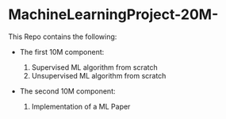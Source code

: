 # MachineLearningProject-20M-
This Repo contains the following:

* The first 10M component:
    1) Supervised ML algorithm from scratch
    2) Unsupervised ML algorithm from scratch

* The second 10M component:
    1) Implementation of a ML Paper
    
    
